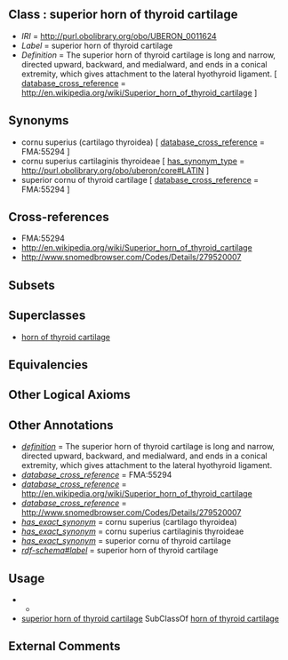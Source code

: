 
## Class : superior horn of thyroid cartilage

 * *IRI* = http://purl.obolibrary.org/obo/UBERON_0011624
 * *Label* = superior horn of thyroid cartilage
 * *Definition* = The superior horn of thyroid cartilage is long and narrow, directed upward, backward, and medialward, and ends in a conical extremity, which gives attachment to the lateral hyothyroid ligament. [ [database_cross_reference](../../ef/oboInOwl#hasDbXref.md) = http://en.wikipedia.org/wiki/Superior_horn_of_thyroid_cartilage ]

## Synonyms

 * cornu superius (cartilago thyroidea) [ [database_cross_reference](../../ef/oboInOwl#hasDbXref.md) = FMA:55294 ]
 * cornu superius cartilaginis thyroideae [ [has_synonym_type](../../pe/oboInOwl#hasSynonymType.md) = http://purl.obolibrary.org/obo/uberon/core#LATIN ]
 * superior cornu of thyroid cartilage [ [database_cross_reference](../../ef/oboInOwl#hasDbXref.md) = FMA:55294 ]

## Cross-references

 * FMA:55294
 * http://en.wikipedia.org/wiki/Superior_horn_of_thyroid_cartilage
 * http://www.snomedbrowser.com/Codes/Details/279520007

## Subsets


## Superclasses

 * [horn of thyroid cartilage](../../UBERON/23/UBERON_0011623.md)

## Equivalencies


## Other Logical Axioms


## Other Annotations

 * *[definition](../../IAO/15/IAO_0000115.md)* = The superior horn of thyroid cartilage is long and narrow, directed upward, backward, and medialward, and ends in a conical extremity, which gives attachment to the lateral hyothyroid ligament.
 * *[database_cross_reference](../../ef/oboInOwl#hasDbXref.md)* = FMA:55294
 * *[database_cross_reference](../../ef/oboInOwl#hasDbXref.md)* = http://en.wikipedia.org/wiki/Superior_horn_of_thyroid_cartilage
 * *[database_cross_reference](../../ef/oboInOwl#hasDbXref.md)* = http://www.snomedbrowser.com/Codes/Details/279520007
 * *[has_exact_synonym](../../ym/oboInOwl#hasExactSynonym.md)* = cornu superius (cartilago thyroidea)
 * *[has_exact_synonym](../../ym/oboInOwl#hasExactSynonym.md)* = cornu superius cartilaginis thyroideae
 * *[has_exact_synonym](../../ym/oboInOwl#hasExactSynonym.md)* = superior cornu of thyroid cartilage
 * *[rdf-schema#label](../../el/rdf-schema#label.md)* = superior horn of thyroid cartilage

## Usage

 * -
 * [superior horn of thyroid cartilage](../../UBERON/24/UBERON_0011624.md) SubClassOf [horn of thyroid cartilage](../../UBERON/23/UBERON_0011623.md)

## External Comments

